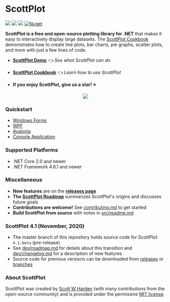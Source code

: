 # ScottPlot

[![](https://img.shields.io/azure-devops/build/swharden/swharden/2?label=Build&logo=azure%20pipelines)](https://dev.azure.com/swharden/swharden/_build/latest?definitionId=2&branchName=master)
[![](https://img.shields.io/azure-devops/tests/swharden/swharden/2?label=Tests&logo=azure%20pipelines)](https://dev.azure.com/swharden/swharden/_build/latest?definitionId=2&branchName=master)
[![](https://img.shields.io/nuget/dt/ScottPlot?color=004880&label=Installs&logo=nuget)](https://www.nuget.org/packages/ScottPlot/)
[![Nuget](https://img.shields.io/nuget/v/scottplot?label=NuGet&logo=nuget)](https://www.nuget.org/packages/ScottPlot/)

**ScottPlot is a free and open-source plotting library for .NET** that makes it easy to interactively display large datasets. The [ScottPlot Cookbook](https://swharden.com/scottplot/cookbook) demonstrates how to create line plots, bar charts, pie graphs, scatter plots, and more with just a few lines of code.

* **[ScottPlot Demo](https://swharden.com/scottplot/demo)** 👈 _See what ScottPlot can do_

* **[ScottPlot Cookbook](https://swharden.com/scottplot/cookbook)** 👈 _Learn how to use ScottPlot_

* **If you enjoy ScottPlot, give us a star! ⭐**

<div align='center'>
<img src='dev/ScottPlot.gif'>
</div>

### Quickstart

* [Windows Forms](https://swharden.com/scottplot/quickstart#windows-forms-quickstart)
* [WPF](https://swharden.com/scottplot/quickstart#wpf-quickstart)
* [Avalonia](https://swharden.com/scottplot/quickstart#avalonia-quickstart)
* [Console Application](https://swharden.com/scottplot/quickstart#console-quickstart)

### Supported Platforms

* .NET Core 2.0 and newer
* .NET Framework 4.6.1 and newer

### Miscellaneous

* **New features** are on the [**releases page**](https://github.com/swharden/ScottPlot/releases)
* **The [ScottPlot Roadmap](dev/roadmap.md)** summarizes ScottPlot's origins and discusses future goals
* **Contributions are welcome!** See [contributing.md](CONTRIBUTING.md) to get started
* **Build ScottPlot from source** with notes in [src/readme.md](src)

### ScottPlot 4.1 (November, 2020)

* The master branch of this repository holds source code for ScottPlot `4.1-beta` (pre-release)
* See [dev/roadmap.md](dev/roadmap.md) for details about this transition and [dev/changelog.md](dev/changelog.md) for a description of new features
* Source code for previous versions can be downloaded from [releases](https://github.com/swharden/ScottPlot/releases) or [branches](https://github.com/swharden/ScottPlot/branches)

### About ScottPlot

ScottPlot was created by [Scott W Harden](https://swharden.com/about/) (with many contributions from the open-source community) and is provided under the permissive [MIT license](LICENSE).
